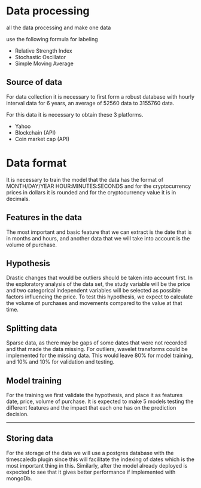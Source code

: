 # Data processing

all the data processing and make one data


use the following formula for labeling
- Relative Strength Index
- Stochastic Oscillator
- Simple Moving Average

## Source of data
For data collection it is necessary to first form a robust database with hourly interval data for 6 years, an average of 52560 data to 3155760 data.

For this data it is necessary to obtain these 3 platforms.

 - Yahoo
 - Blockchain (API)
 - Coin market cap (API)

# Data format
It is necessary to train the model that the data has the format of MONTH/DAY/YEAR HOUR:MINUTES:SECONDS and for the cryptocurrency prices in dollars it is rounded and for the cryptocurrency value it is in decimals.



## Features in the data
The most important and basic feature that we can extract is the date that is in months and hours, and another data that we will take into account is the volume of purchase.

## Hypothesis
Drastic changes that would be outliers should be taken into account first. In the exploratory analysis of the data set, the study variable will be the price and two categorical independent variables will be selected as possible factors influencing the price. To test this hypothesis, we expect to calculate the volume of purchases and movements compared to the value at that time.

## Splitting data
Sparse data, as there may be gaps of some dates that were not recorded and that made the data missing. For outliers, wavelet transforms could be implemented for the missing data. This would leave 80% for model training, and 10% and 10% for validation and testing.

## Model training
For the training we first validate the hypothesis, and place it as features date, price, volume of purchase. It is expected to make 5 models testing the different features and the impact that each one has on the prediction decision.

---
## Storing data
For the storage of the data we will use a postgres database with the timescaledb plugin since this will facilitate the indexing of dates which is the most important thing in this. Similarly, after the model already deployed is expected to see that it gives better performance if implemented with mongoDb.

